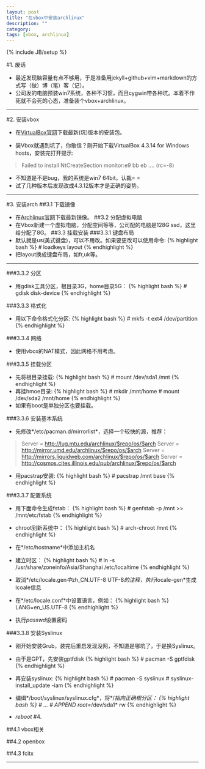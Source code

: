 ```yaml
---
layout: post
title: "在vbox中安装archlinux"
description: ""
category: 
tags: [vbox, archlinux]
---
```

{% include JB/setup %}


#1. 废话
- 最近发现脑容量有点不够用，于是准备用jekyll+github+vim+markdown的方式写（做）博（笔）客（记）。
- 公司发的电脑预装win7系统，各种不习惯，而且cygwin带各种坑。本着不作死就不会死的心态，准备装个vbox+archlinux。

---

#2. 安装vbox
- 在[VirtualBox官网](https://www.virtualbox.org/wiki/Downloads)下载最新(坑)版本的安装包。

- 装Vbox就遇到坑了，你敢信？刚开始下载VirtualBox 4.3.14 for Windows hosts，安装完打开提示:
>Failed to install NtCreateSection monitor:e9 bb eb ....
>(rc=-8)

- 不知道是不是bug，我的系统是win7 64bit，认裁= =
- 试了几种版本后发现改成4.3.12版本才是正确的姿势。

---

#3. 安装arch
##3.1 下载镜像
- 在[Archlinux官网](https://www.archlinux.org/download/)下载最新镜像。
##3.2 分配虚拟电脑
- 在Vbox新建一个虚拟电脑，分配空间等等，公司配的电脑是128G ssd，这里给分配了8G。
##3.3 挂载安装
###3.3.1 键盘布局
- 默认就是us(美式键盘)，可以不用改。如果要更改可以使用命令:
{% highlight bash %}
\# loadkeys layout
{% endhighlight %}
- 把layout换成键盘布局，如fr,uk等。

---
###3.3.2 分区
- 用gdisk工具分区，根目录3G，home目录5G：
{% highlight bash %}
\# gdisk disk-device
{% endhighlight %}

###3.3.3 格式化
- 用以下命令格式化分区:
{% highlight bash %}
\# mkfs -t ext4 /dev/partition
{% endhighlight %}

###3.3.4 网络
- 使用vbox的NAT模式，因此网格不用考虑。

###3.3.5 挂载分区
- 先将根目录挂载:
{% highlight bash %}
\# mount /dev/sda1 /mnt
{% endhighlight %}
- 再挂hmoe目录:
{% highlight bash %}
\# mkdir /mnt/home
\# mount /dev/sda2 /mnt/home
{% endhighlight %}
- 如果有boot是单独分区也要挂载。

###3.3.6 安装基本系统
- 先修改*/etc/pacman.d/mirrorlist*，选择一个较快的源，推荐：
> Server = http://lug.mtu.edu/archlinux/$repo/os/$arch
> Server = http://mirror.umd.edu/archlinux/$repo/os/$arch
> Server = http://mirrors.liquidweb.com/archlinux/$repo/os/$arch
> Server = http://cosmos.cites.illinois.edu/pub/archlinux/$repo/os/$arch

- 用pacstrap安装:
{% highlight bash %}
\# pacstrap /mnt base
{% endhighlight %}

###3.3.7 配置系统 
- 用下面命令生成fstab：
{% highlight bash %}
\# genfstab -p /mnt >> /mnt/etc/fstab
{% endhighlight %}

- chroot到新系统中：
{% highlight bash %}
\# arch-chroot /mnt
{% endhighlight %}

- 在*/etc/hostname*中添加主机名
- 建立时区：
{% highlight bash %}
\# ln -s /usr/share/zoneinfo/Asia/Shanghai /etc/localtime
{% endhighlight %}

- 取消*/etc/locale.gen*中*zh_CN.UTF-8 UTF-8*的注释，执行*locale-gen*生成lcoale信息
- 在*/etc/locale.conf*中设置语言，例如：
{% highlight bash %}
LANG=en_US.UTF-8
{% endhighlight %}

- 执行*passwd*设置密码

###3.3.8 安装Syslinux
- 刚开始安装Grub，装完后重启发现没网，不知道是哪坑了，于是换Syslinux。
- 由于是GPT，先安装gptfdisk
{% highlight bash %}
\# pacman -S gptfdisk
{% endhighlight %}

- 再安装syslinux:
{% highlight bash %}
\# pacman -S syslinux
\# syslinux-install_update -iam
{% endhighlight %}

- 编缉*/boot/syslinux/syslinux.cfg*，将*/*指向正确根分区：
{% highlight bash %}
\# ...
\# APPEND root=*/dev/sda1* rw
{% endhighlight %}

- *reboot*
#4. 

##4.1 vbox相关

##4.2 openbox

##4.3 fcitx

---
